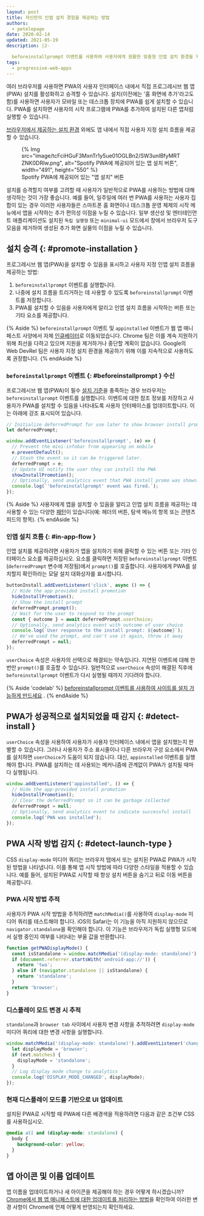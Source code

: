 ```yaml
---
layout: post
title: 자신만의 인앱 설치 경험을 제공하는 방법
authors:
  - petelepage
date: 2020-02-14
updated: 2021-05-19
description: |2-

  beforeinstallprompt 이벤트를 사용하여 사용자에게 원활한 맞춤형 인앱 설치 환경을 제공하십시오.
tags:
  - progressive-web-apps
---
```


여러 브라우저를 사용하면 PWA의 사용자 인터페이스 내에서 직접 프로그레시브 웹 앱(PWA) 설치를 활성화하고 승격할 수 있습니다. 설치(이전에는 '홈 화면에 추가'라고도 함)를 사용하면 사용자가 모바일 또는 데스크톱 장치에 PWA를 쉽게 설치할 수 있습니다. PWA를 설치하면 사용자의 시작 프로그램에 PWA를 추가하여 설치된 다른 앱처럼 실행할 수 있습니다.

[브라우저에서 제공하는 설치 환경](/promote-install/#browser-promotion) 외에도 앱 내에서 직접 사용자 지정 설치 흐름을 제공할 수 있습니다.

<figure data-float="right">{% Img src="image/tcFciHGuF3MxnTr1y5ue01OGLBn2/SW3unIBfyMRTZNK0DRIw.png", alt="Spotify PWA에 제공되어 있는 앱 설치 버튼", width="491", height="550" %}<figcaption> Spotify PWA에 제공되어 있는 "앱 설치" 버튼</figcaption></figure>

설치를 승격할지 여부를 고려할 때 사용자가 일반적으로 PWA를 사용하는 방법에 대해 생각하는 것이 가장 좋습니다. 예를 들어, 일주일에 여러 번 PWA를 사용하는 사용자 집합이 있는 경우 이러한 사용자들은 스마트폰 홈 화면이나 데스크톱 운영 체제의 시작 메뉴에서 앱을 시작하는 추가 편의성 이점을 누릴 수 있습니다. 일부 생산성 및 엔터테인먼트 애플리케이션도 설치된 `독립 실행형` 또는 `minimal-ui` 모드에서 창에서 브라우저 도구 모음을 제거하여 생성된 추가 화면 실물의 이점을 누릴 수 있습니다.

## 설치 승격 {: #promote-installation }

프로그레시브 웹 앱(PWA)을 설치할 수 있음을 표시하고 사용자 지정 인앱 설치 흐름을 제공하는 방법:

1. `beforeinstallprompt` 이벤트를 실행합니다.
2. 나중에 설치 흐름을 트리거하는 데 사용할 수 있도록 `beforeinstallprompt` 이벤트를 저장합니다.
3. PWA를 설치할 수 있음을 사용자에게 알리고 인앱 설치 흐름을 시작하는 버튼 또는 기타 요소를 제공합니다.

{% Aside %} `beforeinstallprompt` 이벤트 및 `appinstalled` 이벤트가 웹 앱 매니페스트 사양에서 자체 [인큐베이터](https://github.com/WICG/beforeinstallprompt)로 이동되었습니다. Chrome 팀은 이를 계속 지원하기 위해 최선을 다하고 있으며 지원을 제거하거나 중단할 계획이 없습니다. Google의 Web DevRel 팀은 사용자 지정 설치 환경을 제공하기 위해 이를 지속적으로 사용하도록 권장합니다. {% endAside %}

### `beforeinstallprompt` 이벤트 {: #beforeinstallprompt } 수신

프로그레시브 웹 앱(PWA)이 필수 [설치 기준](/install-criteria/)을 충족하는 경우 브라우저는 `beforeinstallprompt` 이벤트를 실행합니다. 이벤트에 대한 참조 정보를 저장하고 사용자가 PWA를 설치할 수 있음을 나타내도록 사용자 인터페이스를 업데이트합니다. 이는 아래에 강조 표시되어 있습니다.

```js
// Initialize deferredPrompt for use later to show browser install prompt.
let deferredPrompt;

window.addEventListener('beforeinstallprompt', (e) => {
  // Prevent the mini-infobar from appearing on mobile
  e.preventDefault();
  // Stash the event so it can be triggered later.
  deferredPrompt = e;
  // Update UI notify the user they can install the PWA
  showInstallPromotion();
  // Optionally, send analytics event that PWA install promo was shown.
  console.log(`'beforeinstallprompt' event was fired.`);
});
```

{% Aside %} 사용자에게 앱을 설치할 수 있음을 알리고 인앱 설치 흐름을 제공하는 데 사용할 수 있는 다양한 [패턴](/promote-install/)이 있습니다(예: 헤더의 버튼, 탐색 메뉴의 항목 또는 콘텐츠 피드의 항목). {% endAside %}

### 인앱 설치 흐름 {: #in-app-flow }

인앱 설치를 제공하려면 사용자가 앱을 설치하기 위해 클릭할 수 있는 버튼 또는 기타 인터페이스 요소를 제공하십시오. 요소를 클릭하면 저장된 `beforeinstallprompt` 이벤트(`deferredPrompt` 변수에 저장됨)에서 `prompt()`를 호출합니다. 사용자에게 PWA를 설치할지 확인하라는 모달 설치 대화상자를 표시합니다.

```js
buttonInstall.addEventListener('click', async () => {
  // Hide the app provided install promotion
  hideInstallPromotion();
  // Show the install prompt
  deferredPrompt.prompt();
  // Wait for the user to respond to the prompt
  const { outcome } = await deferredPrompt.userChoice;
  // Optionally, send analytics event with outcome of user choice
  console.log(`User response to the install prompt: ${outcome}`);
  // We've used the prompt, and can't use it again, throw it away
  deferredPrompt = null;
});
```

`userChoice` 속성은 사용자의 선택으로 해결되는 약속입니다. 지연된 이벤트에 대해 한 번만 `prompt()`를 호출할 수 있습니다. 일반적으로 `userChoice` 속성이 해결된 직후에 `beforeinstallprompt` 이벤트가 다시 실행될 때까지 기다려야 합니다.

{% Aside 'codelab' %} [beforeinstallprompt 이벤트를 사용하여 사이트를 설치 가능하게 만드세요](/codelab-make-installable) . {% endAside %}

## PWA가 성공적으로 설치되었을 때 감지 {: #detect-install }

`userChoice` 속성을 사용하여 사용자가 사용자 인터페이스 내에서 앱을 설치했는지 판별할 수 있습니다. 그러나 사용자가 주소 표시줄이나 다른 브라우저 구성 요소에서 PWA를 설치하면 `userChoice`가 도움이 되지 않습니다. 대신, `appinstalled` 이벤트를 실행해야 합니다. PWA를 설치하는 데 사용되는 메커니즘에 관계없이 PWA가 설치될 때마다 실행됩니다.

```js
window.addEventListener('appinstalled', () => {
  // Hide the app-provided install promotion
  hideInstallPromotion();
  // Clear the deferredPrompt so it can be garbage collected
  deferredPrompt = null;
  // Optionally, send analytics event to indicate successful install
  console.log('PWA was installed');
});
```

## PWA 시작 방법 감지 {: #detect-launch-type }

CSS `display-mode` 미디어 쿼리는 브라우저 탭에서 또는 설치된 PWA로 PWA가 시작된 방법을 나타냅니다. 이를 통해 앱 시작 방법에 따라 다양한 스타일을 적용할 수 있습니다. 예를 들어, 설치된 PWA로 시작할 때 항상 설치 버튼을 숨기고 뒤로 이동 버튼을 제공합니다.

### PWA 시작 방법 추적

사용자가 PWA 시작 방법을 추적하려면 `matchMedia()`를 사용하여 `display-mode` 미디어 쿼리를 테스트해야 합니다. iOS의 Safari는 이 기능을 아직 지원하지 않으므로 `navigator.standalone`을 확인해야 합니다. 이 기능은 브라우저가 독립 실행형 모드에서 실행 중인지 여부를 나타내는 부울 값을 반환합니다.

```js
function getPWADisplayMode() {
  const isStandalone = window.matchMedia('(display-mode: standalone)').matches;
  if (document.referrer.startsWith('android-app://')) {
    return 'twa';
  } else if (navigator.standalone || isStandalone) {
    return 'standalone';
  }
  return 'browser';
}
```

### 디스플레이 모드 변경 시 추적

`standalone`과 `browser tab` 사이에서 사용자 변경 사항을 추적하려면 `display-mode` 미디어 쿼리에 대한 변경 사항을 실행합니다.

```js
window.matchMedia('(display-mode: standalone)').addEventListener('change', (evt) => {
  let displayMode = 'browser';
  if (evt.matches) {
    displayMode = 'standalone';
  }
  // Log display mode change to analytics
  console.log('DISPLAY_MODE_CHANGED', displayMode);
});
```

### 현재 디스플레이 모드를 기반으로 UI 업데이트

설치된 PWA로 시작할 때 PWA에 다른 배경색을 적용하려면 다음과 같은 조건부 CSS를 사용하십시오.

```css
@media all and (display-mode: standalone) {
  body {
    background-color: yellow;
  }
}
```

## 앱 아이콘 및 이름 업데이트

앱 이름을 업데이트하거나 새 아이콘을 제공해야 하는 경우 어떻게 하시겠습니까? [Chrome에서 웹 앱 매니페스트에 대한 업데이트를 처리하는 방법](/manifest-updates/)을 확인하여 이러한 변경 사항이 Chrome에 언제 어떻게 반영되는지 확인하세요.
